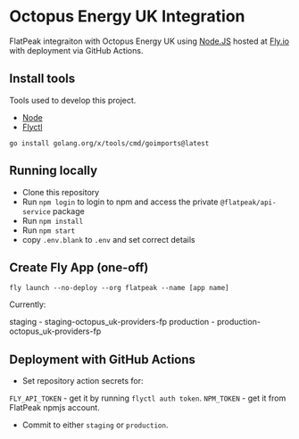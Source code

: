 # Octopus Energy UK Integration

FlatPeak integraiton with Octopus Energy UK using [Node.JS](<https://nodejs.dev/>) hosted at [Fly.io](https://fly.io) with deployment via GitHub Actions.

## Install tools

Tools used to develop this project.

- [Node](https://nodejs.dev)
- [Flyctl](https://fly.io/docs/flyctl/installing/)

```
go install golang.org/x/tools/cmd/goimports@latest
```

## Running locally

- Clone this repository
- Run `npm login` to login to npm and access the private `@flatpeak/api-service` package
- Run `npm install`
- Run `npm start`
- copy `.env.blank` to `.env` and set correct details

## Create Fly App (one-off)

`fly launch --no-deploy --org flatpeak --name [app name]`

Currently:

staging - staging-octopus_uk-providers-fp
production - production-octopus_uk-providers-fp

## Deployment with GitHub Actions

- Set repository action secrets for:

`FLY_API_TOKEN` - get it by running `flyctl auth token`.
`NPM_TOKEN` - get it from FlatPeak npmjs account.

- Commit to either `staging` or `production`.
